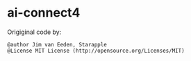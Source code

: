 # ai-connect4

Origiginal code by:

    @author Jim van Eeden, Starapple
    @License MIT License (http://opensource.org/Licenses/MIT)
